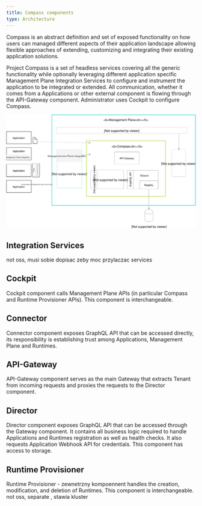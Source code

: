 ```yaml
---
title: Compass components
type: Architecture
---
```


Compass is an abstract definition and set of exposed functionality on how users can managed different aspects of their application landscape allowing flexible approaches of extending, customizing and integrating their existing application solutions.

Project Compass is a set of headless services covering all the generic functionality while optionally leveraging different application specific Management Plane Integration Services to configure and instrument the application to be integrated or extended. All communication, whether it comes from a Applications or other external component is flowing through the API-Gateway component. Administrator uses Cockpit to configure Compass.


![Components](./assets/components.svg)


## Integration Services
not oss, musi sobie dopisac zeby moc przylaczac services

## Cockpit

Cockpit component calls Management Plane APIs (in particular Compass and Runtime Provisioner APIs). This component is interchangeable.

## Connector

Connector component exposes GraphQL API that can be accessed directly, its responsibility is establishing trust among Applications, Management Plane and Runtimes.

## API-Gateway

API-Gateway component serves as the main Gateway that extracts Tenant from incoming requests and proxies the requests to the Director component.

## Director

Director component exposes GraphQL API that can be accessed through the Gateway component. It contains all business logic required to handle Applications and Runtimes registration as well as health checks. It also requests Application Webhook API for credentials. This component has access to storage.


## Runtime Provisioner

Runtime Provisioner - zewnetrzny kompoennent handles the creation, modification, and deletion of Runtimes. This component is interchangeable. not oss, separate , stawia kluster
